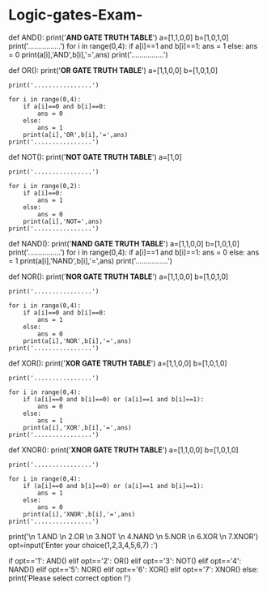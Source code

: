 # Logic-gates-Exam-

def AND():
    print('******AND GATE TRUTH TABLE******')
    a=[1,1,0,0]
    b=[1,0,1,0]
    print('................')
    for i in range(0,4):
        if a[i]==1 and b[i]==1:
            ans = 1
        else:
            ans = 0
        print(a[i],'AND',b[i],'=',ans)
    print('................')
        
def OR():
    print('******OR GATE TRUTH TABLE******')
    a=[1,1,0,0]
    b=[1,0,1,0]
    
    print('................')
    
    for i in range(0,4):
        if a[i]==0 and b[i]==0:
            ans = 0
        else:
            ans = 1
        print(a[i],'OR',b[i],'=',ans)
    print('................')

def NOT():
    print('******NOT GATE TRUTH TABLE******')
    a=[1,0]
        
    print('................')
    
    for i in range(0,2):
        if a[i]==0:
            ans = 1
        else:
            ans = 0
        print(a[i],'NOT=',ans)
    print('................')
    
def NAND():
    print('******NAND GATE TRUTH TABLE******')
    a=[1,1,0,0]
    b=[1,0,1,0]
    print('................')
    for i in range(0,4):
        if a[i]==1 and b[i]==1:
            ans = 0
        else:
            ans = 1
        print(a[i],'NAND',b[i],'=',ans)
    print('................')
    
def NOR():
    print('******NOR GATE TRUTH TABLE******')
    a=[1,1,0,0]
    b=[1,0,1,0]
    
    print('................')
    
    for i in range(0,4):
        if a[i]==0 and b[i]==0:
            ans = 1
        else:
            ans = 0
        print(a[i],'NOR',b[i],'=',ans)
    print('................')
    
def XOR():
    print('******XOR GATE TRUTH TABLE******')
    a=[1,1,0,0]
    b=[1,0,1,0]
    
    print('................')
    
    for i in range(0,4):
        if (a[i]==0 and b[i]==0) or (a[i]==1 and b[i]==1):
            ans = 0
        else:
            ans = 1
        print(a[i],'XOR',b[i],'=',ans)
    print('................')
    
def XNOR():
    print('******XNOR GATE TRUTH TABLE******')
    a=[1,1,0,0]
    b=[1,0,1,0]
    
    print('................')
    
    for i in range(0,4):
        if (a[i]==0 and b[i]==0) or (a[i]==1 and b[i]==1):
            ans = 1
        else:
            ans = 0
        print(a[i],'XNOR',b[i],'=',ans)
    print('................')

print('\n 1.AND \n 2.OR \n 3.NOT \n 4.NAND \n 5.NOR \n 6.XOR \n 7.XNOR')
opt=input('Enter your choice(1,2,3,4,5,6,7) :')

if opt=='1':
    AND()
elif opt=='2':
    OR()
elif opt=='3':
    NOT()
elif opt=='4':
    NAND()
elif opt=='5':
    NOR()
elif opt=='6':
    XOR()
elif opt=='7':
    XNOR()
else:
    print('Please select correct option !')
